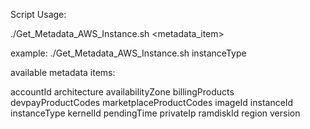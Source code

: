 Script Usage:

./Get_Metadata_AWS_Instance.sh <metadata_item>

example: ./Get_Metadata_AWS_Instance.sh  instanceType


available metadata items:

accountId
architecture
availabilityZone
billingProducts
devpayProductCodes
marketplaceProductCodes
imageId
instanceId
instanceType
kernelId
pendingTime
privateIp
ramdiskId
region
version
